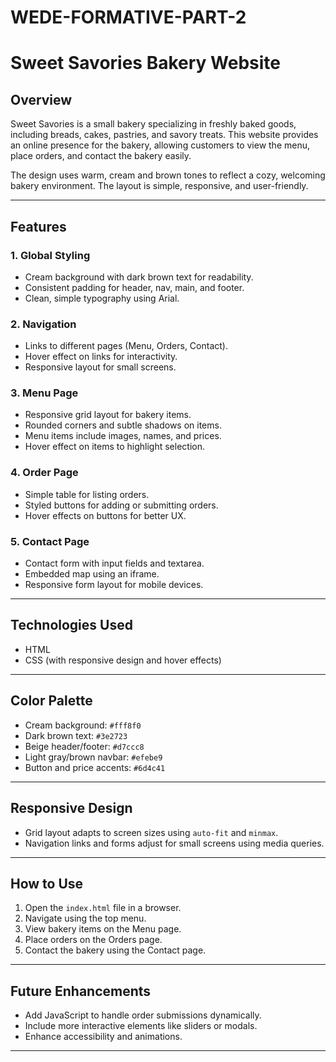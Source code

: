 # WEDE-FORMATIVE-PART-2

# Sweet Savories Bakery Website

## Overview

Sweet Savories is a small bakery specializing in freshly baked goods, including breads, cakes, pastries, and savory treats. This website provides an online presence for the bakery, allowing customers to view the menu, place orders, and contact the bakery easily.

The design uses warm, cream and brown tones to reflect a cozy, welcoming bakery environment. The layout is simple, responsive, and user-friendly.

---

## Features

### 1. Global Styling

* Cream background with dark brown text for readability.
* Consistent padding for header, nav, main, and footer.
* Clean, simple typography using Arial.

### 2. Navigation

* Links to different pages (Menu, Orders, Contact).
* Hover effect on links for interactivity.
* Responsive layout for small screens.

### 3. Menu Page

* Responsive grid layout for bakery items.
* Rounded corners and subtle shadows on items.
* Menu items include images, names, and prices.
* Hover effect on items to highlight selection.

### 4. Order Page

* Simple table for listing orders.
* Styled buttons for adding or submitting orders.
* Hover effects on buttons for better UX.

### 5. Contact Page

* Contact form with input fields and textarea.
* Embedded map using an iframe.
* Responsive form layout for mobile devices.

---

## Technologies Used

* HTML
* CSS (with responsive design and hover effects)

---

## Color Palette

* Cream background: `#fff8f0`
* Dark brown text: `#3e2723`
* Beige header/footer: `#d7ccc8`
* Light gray/brown navbar: `#efebe9`
* Button and price accents: `#6d4c41`

---

## Responsive Design

* Grid layout adapts to screen sizes using `auto-fit` and `minmax`.
* Navigation links and forms adjust for small screens using media queries.

---

## How to Use

1. Open the `index.html` file in a browser.
2. Navigate using the top menu.
3. View bakery items on the Menu page.
4. Place orders on the Orders page.
5. Contact the bakery using the Contact page.

---

## Future Enhancements

* Add JavaScript to handle order submissions dynamically.
* Include more interactive elements like sliders or modals.
* Enhance accessibility and animations.

---


